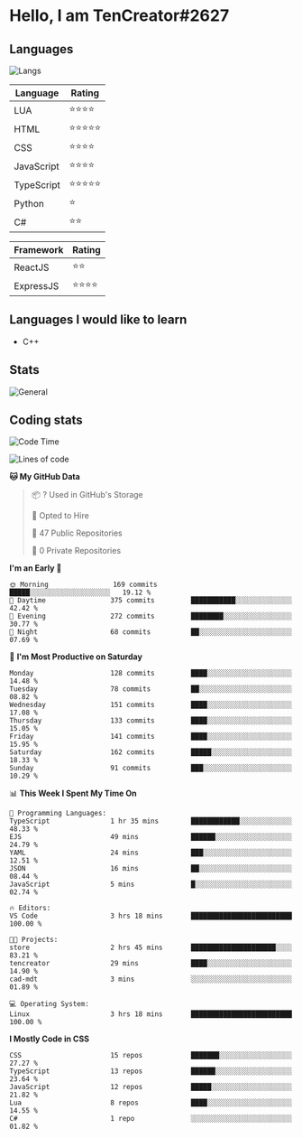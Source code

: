 # Hello, I am TenCreator#2627

## Languages
![Langs](https://github-readme-stats.vercel.app/api/top-langs/?username=tencreator&layout=compact&theme=radical)


|Language|Rating|
|--------|------|
|LUA|⭐️⭐️⭐️⭐️|
|HTML|⭐️⭐️⭐️⭐️⭐️|
|CSS|⭐️⭐️⭐️⭐️|
|JavaScript|⭐️⭐️⭐️⭐️|
|TypeScript|⭐️⭐️⭐️⭐️⭐️|
|Python|⭐️|
|C#|⭐️⭐️ |

|Framework|Rating|
|--------|------|
|ReactJS|⭐️⭐️|
|ExpressJS|⭐️⭐️⭐️⭐️|

## Languages I would like to learn
- C++

## Stats
![General](https://github-readme-stats.vercel.app/api?username=tencreator&show_icons=true&theme=radical)

## Coding stats
<!--START_SECTION:waka-->
![Code Time](http://img.shields.io/badge/Code%20Time-3%20hrs%2023%20mins-blue)

![Lines of code](https://img.shields.io/badge/From%20Hello%20World%20I%27ve%20Written-583.7%20thousand%20lines%20of%20code-blue)

**🐱 My GitHub Data** 

> 📦 ? Used in GitHub's Storage 
 > 
> 💼 Opted to Hire
 > 
> 📜 47 Public Repositories 
 > 
> 🔑 0 Private Repositories 
 > 
**I'm an Early 🐤** 

```text
🌞 Morning                169 commits         █████░░░░░░░░░░░░░░░░░░░░   19.12 % 
🌆 Daytime                375 commits         ███████████░░░░░░░░░░░░░░   42.42 % 
🌃 Evening                272 commits         ████████░░░░░░░░░░░░░░░░░   30.77 % 
🌙 Night                  68 commits          ██░░░░░░░░░░░░░░░░░░░░░░░   07.69 % 
```
📅 **I'm Most Productive on Saturday** 

```text
Monday                   128 commits         ████░░░░░░░░░░░░░░░░░░░░░   14.48 % 
Tuesday                  78 commits          ██░░░░░░░░░░░░░░░░░░░░░░░   08.82 % 
Wednesday                151 commits         ████░░░░░░░░░░░░░░░░░░░░░   17.08 % 
Thursday                 133 commits         ████░░░░░░░░░░░░░░░░░░░░░   15.05 % 
Friday                   141 commits         ████░░░░░░░░░░░░░░░░░░░░░   15.95 % 
Saturday                 162 commits         █████░░░░░░░░░░░░░░░░░░░░   18.33 % 
Sunday                   91 commits          ███░░░░░░░░░░░░░░░░░░░░░░   10.29 % 
```


📊 **This Week I Spent My Time On** 

```text
💬 Programming Languages: 
TypeScript               1 hr 35 mins        ████████████░░░░░░░░░░░░░   48.33 % 
EJS                      49 mins             ██████░░░░░░░░░░░░░░░░░░░   24.79 % 
YAML                     24 mins             ███░░░░░░░░░░░░░░░░░░░░░░   12.51 % 
JSON                     16 mins             ██░░░░░░░░░░░░░░░░░░░░░░░   08.44 % 
JavaScript               5 mins              █░░░░░░░░░░░░░░░░░░░░░░░░   02.74 % 

🔥 Editors: 
VS Code                  3 hrs 18 mins       █████████████████████████   100.00 % 

🐱‍💻 Projects: 
store                    2 hrs 45 mins       █████████████████████░░░░   83.21 % 
tencreator               29 mins             ████░░░░░░░░░░░░░░░░░░░░░   14.90 % 
cad-mdt                  3 mins              ░░░░░░░░░░░░░░░░░░░░░░░░░   01.89 % 

💻 Operating System: 
Linux                    3 hrs 18 mins       █████████████████████████   100.00 % 
```

**I Mostly Code in CSS** 

```text
CSS                      15 repos            ███████░░░░░░░░░░░░░░░░░░   27.27 % 
TypeScript               13 repos            ██████░░░░░░░░░░░░░░░░░░░   23.64 % 
JavaScript               12 repos            █████░░░░░░░░░░░░░░░░░░░░   21.82 % 
Lua                      8 repos             ████░░░░░░░░░░░░░░░░░░░░░   14.55 % 
C#                       1 repo              ░░░░░░░░░░░░░░░░░░░░░░░░░   01.82 % 
```




<!--END_SECTION:waka-->
